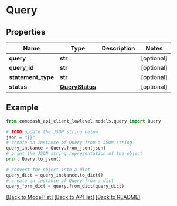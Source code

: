 # Query


## Properties
Name | Type | Description | Notes
------------ | ------------- | ------------- | -------------
**query** | **str** |  | [optional] 
**query_id** | **str** |  | [optional] 
**statement_type** | **str** |  | [optional] 
**status** | [**QueryStatus**](QueryStatus.md) |  | [optional] 

## Example

```python
from comodash_api_client_lowlevel.models.query import Query

# TODO update the JSON string below
json = "{}"
# create an instance of Query from a JSON string
query_instance = Query.from_json(json)
# print the JSON string representation of the object
print Query.to_json()

# convert the object into a dict
query_dict = query_instance.to_dict()
# create an instance of Query from a dict
query_form_dict = query.from_dict(query_dict)
```
[[Back to Model list]](../README.md#documentation-for-models) [[Back to API list]](../README.md#documentation-for-api-endpoints) [[Back to README]](../README.md)


